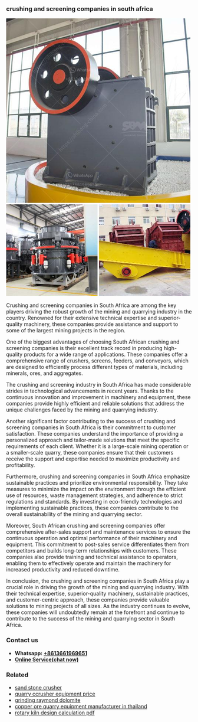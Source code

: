 <h3>crushing and screening companies in south africa</h3><img src='1708589434.jpg' alt=''><p>Crushing and screening companies in South Africa are among the key players driving the robust growth of the mining and quarrying industry in the country. Renowned for their extensive technical expertise and superior-quality machinery, these companies provide assistance and support to some of the largest mining projects in the region.</p><p>One of the biggest advantages of choosing South African crushing and screening companies is their excellent track record in producing high-quality products for a wide range of applications. These companies offer a comprehensive range of crushers, screens, feeders, and conveyors, which are designed to efficiently process different types of materials, including minerals, ores, and aggregates.</p><p>The crushing and screening industry in South Africa has made considerable strides in technological advancements in recent years. Thanks to the continuous innovation and improvement in machinery and equipment, these companies provide highly efficient and reliable solutions that address the unique challenges faced by the mining and quarrying industry.</p><p>Another significant factor contributing to the success of crushing and screening companies in South Africa is their commitment to customer satisfaction. These companies understand the importance of providing a personalized approach and tailor-made solutions that meet the specific requirements of each client. Whether it is a large-scale mining operation or a smaller-scale quarry, these companies ensure that their customers receive the support and expertise needed to maximize productivity and profitability.</p><p>Furthermore, crushing and screening companies in South Africa emphasize sustainable practices and prioritize environmental responsibility. They take measures to minimize the impact on the environment through the efficient use of resources, waste management strategies, and adherence to strict regulations and standards. By investing in eco-friendly technologies and implementing sustainable practices, these companies contribute to the overall sustainability of the mining and quarrying sector.</p><p>Moreover, South African crushing and screening companies offer comprehensive after-sales support and maintenance services to ensure the continuous operation and optimal performance of their machinery and equipment. This commitment to post-sales service differentiates them from competitors and builds long-term relationships with customers. These companies also provide training and technical assistance to operators, enabling them to effectively operate and maintain the machinery for increased productivity and reduced downtime.</p><p>In conclusion, the crushing and screening companies in South Africa play a crucial role in driving the growth of the mining and quarrying industry. With their technical expertise, superior-quality machinery, sustainable practices, and customer-centric approach, these companies provide valuable solutions to mining projects of all sizes. As the industry continues to evolve, these companies will undoubtedly remain at the forefront and continue to contribute to the success of the mining and quarrying sector in South Africa.</p><h3>Contact us</h3><ul><li><strong>Whatsapp:&nbsp;<a href="https://wa.me/8613661969651">+8613661969651</a></strong></li><li><a href="https://swt.shibang-china.com/?git&amp;zhl&amp;crushing and screening companies in south africa"><strong>Online Service(chat now)</strong></a></li></ul><h3>Related</h3><ul><li><a href='sand stone crusher.md'>sand stone crusher</a></li><li><a href='quarry ccrusher equipment price.md'>quarry ccrusher equipment price</a></li><li><a href='grinding raymond dolomite.md'>grinding raymond dolomite</a></li><li><a href='copper ore quarry equipment manufacturer in thailand.md'>copper ore quarry equipment manufacturer in thailand</a></li><li><a href='rotary kiln design calculation pdf.md'>rotary kiln design calculation pdf</a></li></ul>